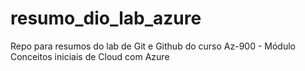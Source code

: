 # resumo_dio_lab_azure
Repo para resumos do lab de Git e Github do curso Az-900 - Módulo Conceitos iniciais de Cloud com Azure
